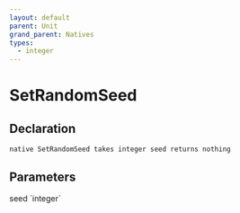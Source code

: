 ```yaml
---
layout: default
parent: Unit
grand_parent: Natives
types:
  - integer
---
```


# SetRandomSeed

## Declaration

```
native SetRandomSeed takes integer seed returns nothing
```

## Parameters
<dl>
  <dt>seed `integer`</dt>
  <dd></dd>
</dl>